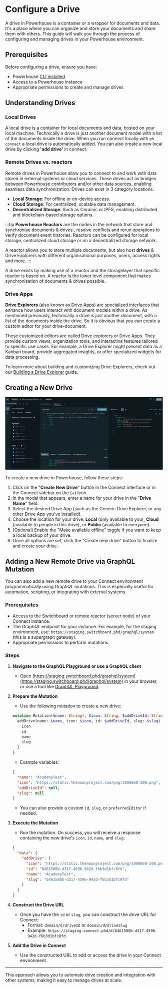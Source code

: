 # Configure a Drive

A drive in Powerhouse is a container or a wrapper for documents and data. It's a place where you can organize and store your documents and share them with others. This guide will walk you through the process of configuring and managing drives in your Powerhouse environment.   

## Prerequisites

Before configuring a drive, ensure you have:
- Powerhouse [CLI installed](/academy/MasteryTrack/BuilderEnvironment/BuilderTools)
- Access to a Powerhouse instance
- Appropriate permissions to create and manage drives

## Understanding Drives

### Local Drives

A local drive is a container for local documents and data, hosted on your local machine. Technically a drive is just another document model with a list of the documents inside the drive. When you run connect locally with `ph connect` a local drive is automatically added. You can also create a new local drive by clicking **'add drive'** in connect.

### Remote Drives vs. reactors 

Remote drives in Powerhouse allow you to connect to and work with data stored in external systems or cloud services. These drives act as bridges between Powerhouse contributors and/or other data sources, enabling seamless data synchronization. Drives can exist in 3 category locations.

- **Local Storage**: For offline or on-device access.
- **Cloud Storage**: For centralized, scalable data management.
- **Decentralized Storage**: Such as Ceramic or IPFS, enabling distributed and blockchain-based storage options.

:::tip
**Powerhouse Reactors** are the nodes in the network that store and synchronise documents & drives , resolve conflicts and rerun operations to verify document event histories. 
Reactors can be configured for local storage, centralized cloud storage or on a decentralized storage network. 

A reactor allows you to store multiple documents, but also host **drives** & Drive Explorers with different organisational purposes, users, access rights and more.
:::

A drive exists by making use of a reactor and the storagelayer that specific reactor is based on. A reactor is the lower level component that makes synchronisation of documents & drives possible. 

### Drive Apps 

**Drive Explorers** (also known as Drive Apps) are specialized interfaces that enhance how users interact with document models within a drive. As mentioned previously, technically a drive is just another document, with a list of the documents inside the drive. So it is obvious that you can create a custom editor for your drive-document. 

These customized editors are called Drive explorers or Drive Apps. They provide custom views, organization tools, and interactive features tailored to specific use cases. For example, a Drive Explorer might present data as a Kanban board, provide aggregated insights, or offer specialized widgets for data processing. 

To learn more about building and customizing Drive Explorers, check out our [Building a Drive Explorer](/academy/MasteryTrack/BuildingUserExperiences/BuildingADriveExplorer) guide.


## Creating a New Drive

![Create New Drive](./images/CreateNewDrive.png)

To create a new drive in Powerhouse, follow these steps:
1. Click on the "**Create New Drive**" button in the Connect interface or in the Connect sidebar on the (+) Icon. 
2. In the modal that appears, enter a name for your drive in the "**Drive Name**" field.
3. Select the desired Drive App (such as the Generic Drive Explorer, or any other Drive App you've installed).
4. Choose the location for your drive: **Local** (only available to you), **Cloud** (available to people in this drive), or **Public** (available to everyone).
5. (Optional) Enable the "Make available offline" toggle if you want to keep a local backup of your drive.
6. Once all options are set, click the "Create new drive" button to finalize and create your drive.

## Adding a New Remote Drive via GraphQL Mutation

You can also add a new remote drive to your Connect environment programmatically using GraphQL mutations. This is especially useful for automation, scripting, or integrating with external systems.

### Prerequisites
- Access to the Switchboard or remote reactor (server node) of your Connect instance.
- The GraphQL endpoint for your instance. For example, for the staging environment, use: `https://staging.switchboard.phd/graphql/system` (this is a supergraph gateway).
- Appropriate permissions to perform mutations.

### Steps
1. **Navigate to the GraphQL Playground or use a GraphQL client**
   - Open [https://staging.switchboard.phd/graphql/system](https://staging.switchboard.phd/graphql/system) in your browser, or use a tool like [GraphQL Playground](https://www.apollographql.com/docs/apollo-server/testing/graphql-playground/).

2. **Prepare the Mutation**
   - Use the following mutation to create a new drive:

   ```graphql
   mutation Mutation($name: String!, $icon: String, $addDriveId: String, $slug: String) {
     addDrive(name: $name, icon: $icon, id: $addDriveId, slug: $slug) {
       icon
       id
       name
       slug
     }
   }
   ```

   - Example variables:
   ```json
   {
     "name": "AcademyTest",
     "icon": "https://static.thenounproject.com/png/3009860-200.png",
     "addDriveId": null,
     "slug": null
   }
   ```
   - You can also provide a custom `id`, `slug`, or `preferredEditor` if needed.

3. **Execute the Mutation**
   - Run the mutation. On success, you will receive a response containing the new drive's `icon`, `id`, `name`, and `slug`:

   ```json
   {
     "data": {
       "addDrive": {
         "icon": "https://static.thenounproject.com/png/3009860-200.png",
         "id": "6461580b-d317-4596-942d-f6b3d1bfc8fd",
         "name": "AcademyTest",
         "slug": "6461580b-d317-4596-942d-f6b3d1bfc8fd"
       }
     }
   }
   ```



4. **Construct the Drive URL**
   - Once you have the `id` or `slug`, you can construct the drive URL for Connect:
     - Format: `domain/d/driveId` or `domain/d/driveSlug`
     - Example: `https://staging.connect.phd/d/6461580b-d317-4596-942d-f6b3d1bfc8fd`

5. **Add the Drive in Connect**
   - Use the constructed URL to add or access the drive in your Connect environment.

---

This approach allows you to automate drive creation and integration with other systems, making it easy to manage drives at scale.


